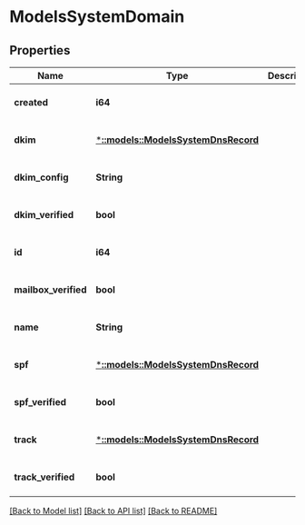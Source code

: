 # ModelsSystemDomain

## Properties
Name | Type | Description | Notes
------------ | ------------- | ------------- | -------------
**created** | **i64** |  | [optional] [default to null]
**dkim** | [***::models::ModelsSystemDnsRecord**](models.SystemDNSRecord.md) |  | [optional] [default to null]
**dkim_config** | **String** |  | [optional] [default to null]
**dkim_verified** | **bool** |  | [optional] [default to null]
**id** | **i64** |  | [optional] [default to null]
**mailbox_verified** | **bool** |  | [optional] [default to null]
**name** | **String** |  | [optional] [default to null]
**spf** | [***::models::ModelsSystemDnsRecord**](models.SystemDNSRecord.md) |  | [optional] [default to null]
**spf_verified** | **bool** |  | [optional] [default to null]
**track** | [***::models::ModelsSystemDnsRecord**](models.SystemDNSRecord.md) |  | [optional] [default to null]
**track_verified** | **bool** |  | [optional] [default to null]

[[Back to Model list]](../README.md#documentation-for-models) [[Back to API list]](../README.md#documentation-for-api-endpoints) [[Back to README]](../README.md)


